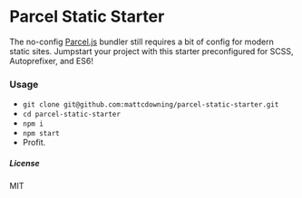 # Parcel Static Starter

The no-config [Parcel.js](https://parceljs.org/) bundler still requires a bit of config for modern static sites. Jumpstart your project with this starter preconfigured for SCSS, Autoprefixer, and ES6!

### Usage

- `git clone git@github.com:mattcdowning/parcel-static-starter.git`
- `cd parcel-static-starter`
- `npm i`
- `npm start`
- Profit.

##### License

MIT
